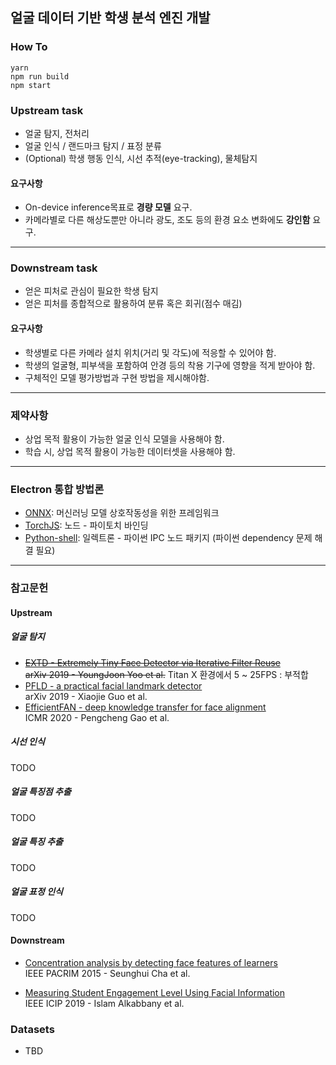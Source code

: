 ## 얼굴 데이터 기반 학생 분석 엔진 개발

### How To
~~~
yarn
npm run build
npm start
~~~

### Upstream task
* 얼굴 탐지, 전처리
* 얼굴 인식 / 랜드마크 탐지 / 표정 분류
* (Optional) 학생 행동 인식, 시선 추적(eye-tracking), 물체탐지

#### 요구사항
* On-device inference목표로 __경량 모델__ 요구.
* 카메라별로 다른 해상도뿐만 아니라 광도, 조도 등의 환경 요소 변화에도 __강인함__ 요구.

------

### Downstream task
* 얻은 피처로 관심이 필요한 학생 탐지
* 얻은 피처를 종합적으로 활용하여 분류 혹은 회귀(점수 매김)

#### 요구사항
* 학생별로 다른 카메라 설치 위치(거리 및 각도)에 적응할 수 있어야 함.
* 학생의 얼굴형, 피부색을 포함하여 안경 등의 착용 기구에 영향을 적게 받아야 함.
* 구체적인 모델 평가방법과 구현 방법을 제시해야함.

------

### 제약사항
* 상업 목적 활용이 가능한 얼굴 인식 모델을 사용해야 함.
* 학습 시, 상업 목적 활용이 가능한 데이터셋을 사용해야 함.

------

### Electron 통합 방법론
* [ONNX](https://onnx.ai/): 머신러닝 모델 상호작동성을 위한 프레임워크
* [TorchJS](https://github.com/torch-js/torch-js): 노드 - 파이토치 바인딩
* [Python-shell](https://www.npmjs.com/package/python-shell): 일렉트론 - 파이썬 IPC 노드 패키지 (파이썬 dependency 문제 해결 필요)

------

### 참고문헌
#### Upstream
##### 얼굴 탐지
* ~~[EXTD - Extremely Tiny Face Detector via Iterative Filter Reuse](https://arxiv.org/abs/1906.06579)  
arXiv 2019 - YoungJoon Yoo et al.~~ Titan X 환경에서 5 ~ 25FPS : 부적합
* [PFLD - a practical facial landmark detector](https://paperswithcode.com/paper/pfld-a-practical-facial-landmark-detector)  
arXiv 2019 - Xiaojie Guo et al.
* [EfficientFAN - deep knowledge transfer for face alignment](https://dl.acm.org/doi/10.1145/3372278.3390692)  
ICMR 2020 - Pengcheng Gao et al.

##### 시선 인식
TODO

##### 얼굴 특징점 추출
TODO

##### 얼굴 특징 추출
TODO

##### 얼굴 표정 인식
TODO

#### Downstream
* [Concentration analysis by detecting face features of learners](https://ieeexplore.ieee.org/document/7334807)  
IEEE PACRIM 2015 - Seunghui Cha et al.

* [Measuring Student Engagement Level Using Facial Information](https://ieeexplore.ieee.org/document/8803590)  
IEEE ICIP 2019 - Islam Alkabbany et al.

### Datasets
* TBD


